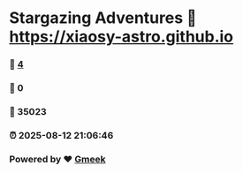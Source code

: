 # Stargazing Adventures :link: https://xiaosy-astro.github.io 
### :page_facing_up: [4](https://xiaosy-astro.github.io/tag.html) 
### :speech_balloon: 0 
### :hibiscus: 35023 
### :alarm_clock: 2025-08-12 21:06:46 
### Powered by :heart: [Gmeek](https://github.com/Meekdai/Gmeek)
